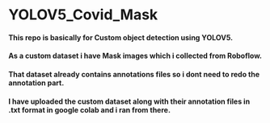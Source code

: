 # YOLOV5_Covid_Mask

#### This repo is basically for Custom object detection using YOLOV5.

#### As a custom dataset i have Mask images which i collected from Roboflow.

#### That dataset already contains annotations files so i dont need to redo the annotation part.

#### I have uploaded the custom dataset along with their annotation files in .txt format in google colab and i ran from there.
